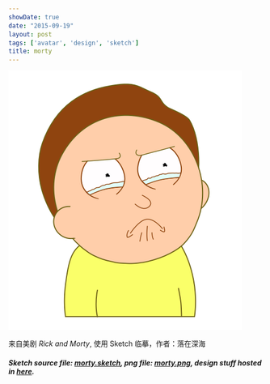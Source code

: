 ```yaml
---
showDate: true
date: "2015-09-19"
layout: post
tags: ['avatar', 'design', 'sketch']
title: morty
---
```


![morty](/images/morty.png)  

来自美剧 *Rick and Morty*, 使用 Sketch 临摹，作者：落在深海

<!--more-->  

#### *Sketch source file: [morty.sketch](https://github.com/jerryshew/design/blob/master/sketch/morty.sketch), png file: [morty.png](https://github.com/jerryshew/design/blob/master/png/morty.png), design stuff hosted in [here](https://github.com/jerryshew/design/).*